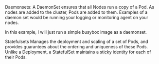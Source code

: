 Daemonsets: A DaemonSet ensures that all Nodes run a copy of a Pod. As nodes are added to the cluster, Pods are added to them. Examples of a daemon set would be running your logging or monitoring agent on your nodes.

In this example, I will just run a simple busybox image as a daemonset.



Statefulsets Manages the deployment and scaling of a set of Pods, and provides guarantees about the ordering and uniqueness of these Pods. Unlike a Deployment, a StatefulSet maintains a sticky identity for each of their Pods.